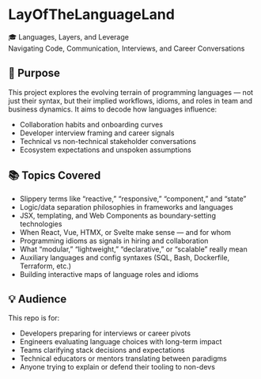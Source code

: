 # LayOfTheLanguageLand

🎓 Languages, Layers, and Leverage  
Navigating Code, Communication, Interviews, and Career Conversations

## 🧭 Purpose

This project explores the evolving terrain of programming languages — not just their syntax, but their implied workflows, idioms, and roles in team and business dynamics. It aims to decode how languages influence:

- Collaboration habits and onboarding curves
- Developer interview framing and career signals
- Technical vs non-technical stakeholder conversations
- Ecosystem expectations and unspoken assumptions

## 📚 Topics Covered

- Slippery terms like “reactive,” “responsive,” “component,” and “state”
- Logic/data separation philosophies in frameworks and languages
- JSX, templating, and Web Components as boundary-setting technologies
- When React, Vue, HTMX, or Svelte make sense — and for whom
- Programming idioms as signals in hiring and collaboration
- What “modular,” “lightweight,” “declarative,” or “scalable” really mean
- Auxiliary languages and config syntaxes (SQL, Bash, Dockerfile, Terraform, etc.)
- Building interactive maps of language roles and idioms

## 💡 Audience

This repo is for:

- Developers preparing for interviews or career pivots
- Engineers evaluating language choices with long-term impact
- Teams clarifying stack decisions and expectations
- Technical educators or mentors translating between paradigms
- Anyone trying to explain or defend their tooling to non-devs
